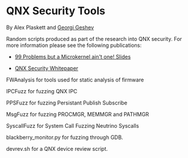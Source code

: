 # QNX Security Tools

By Alex Plaskett and [Georgi Geshev](https://twitter.com/munmap)

Random scripts produced as part of the research into QNX security. For more information please see the following publications:

- [99 Problems but a Microkernel ain't one! Slides](https://labs.mwrinfosecurity.com/assets/BlogFiles/mwri-qnx-troopers-99-problems-but-a-microkernel-aint-one.pdf)

- [QNX Security Whitepaper](https://labs.mwrinfosecurity.com/assets/BlogFiles/mwri-qnx-security-whitepaper-2016-03-14.pdf)

FWAnalysis for tools used for static analysis of firmware

IPCFuzz for fuzzing QNX IPC

PPSFuzz for fuzzing Persistant Publish Subscribe 

MsgFuzz for fuzzing PROCMGR, MEMMGR and PATHMGR

SyscallFuzz for System Call Fuzzing Neutrino Syscalls

blackberry_monitor.py for fuzzing through GDB. 

devrev.sh for a QNX device review script.



